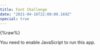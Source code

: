 ```yaml
---
title: Font Challenge
date: "2021-04-16T22:00:00.169Z"
special: true
---
```


{%raw%}
<meta property="og:title" content="Font Challenge" />
<meta property="og:description" content="Font Challenge - Can you guess all the font properties?">
<meta property="og:image" content="/images/font-challenge.PNG"/>

<style>
*, ::before, ::after {
  box-sizing: unset;
}
body {
  padding: 0 !important;
  margin: 0 !important;
}
header {
  display: none !important;
}
.max-width {
  max-width: 100%;
}
.content {
  padding: 0 !important;
  margin: 0 !important;
}
#root {
  height: 100vh !important;
}
article .content img {
  height: inherit !important;
}
.content a {
  background-image: none;
  text-decoration: underline;
}
#root {
  display: flex;
}
</style>

<meta charset="utf-8"/><link rel="icon" href="/favicon.ico"/><meta name="viewport" content="width=device-width,initial-scale=1"/><meta property="og:title" content="Font Challenge"/><meta property="og:description" content="Font Challenge - Can you guess all the font properties?"><meta name="theme-color" content="#000000"/><meta name="description" content="Font Challenge - Can you guess all the font properties?"/><link rel="apple-touch-icon" href="/logo192.png"/><link rel="manifest" href="/manifest.json"/><title>Font Challenge</title><link href="/font-challenge/css/main.964c0072.chunk.css" rel="stylesheet"><noscript>You need to enable JavaScript to run this app.</noscript><div id="root"></div><script>!function(e){function t(t){for(var n,f,l=t[0],a=t[1],i=t[2],c=0,s=[];c<l.length;c++)f=l[c],Object.prototype.hasOwnProperty.call(o,f)&&o[f]&&s.push(o[f][0]),o[f]=0;for(n in a)Object.prototype.hasOwnProperty.call(a,n)&&(e[n]=a[n]);for(p&&p(t);s.length;)s.shift()();return u.push.apply(u,i||[]),r()}function r(){for(var e,t=0;t<u.length;t++){for(var r=u[t],n=!0,l=1;l<r.length;l++){var a=r[l];0!==o[a]&&(n=!1)}n&&(u.splice(t--,1),e=f(f.s=r[0]))}return e}var n={},o={1:0},u=[];function f(t){if(n[t])return n[t].exports;var r=n[t]={i:t,l:!1,exports:{}};return e[t].call(r.exports,r,r.exports,f),r.l=!0,r.exports}f.m=e,f.c=n,f.d=function(e,t,r){f.o(e,t)||Object.defineProperty(e,t,{enumerable:!0,get:r})},f.r=function(e){"undefined"!=typeof Symbol&&Symbol.toStringTag&&Object.defineProperty(e,Symbol.toStringTag,{value:"Module"}),Object.defineProperty(e,"__esModule",{value:!0})},f.t=function(e,t){if(1&t&&(e=f(e)),8&t)return e;if(4&t&&"object"==typeof e&&e&&e.__esModule)return e;var r=Object.create(null);if(f.r(r),Object.defineProperty(r,"default",{enumerable:!0,value:e}),2&t&&"string"!=typeof e)for(var n in e)f.d(r,n,function(t){return e[t]}.bind(null,n));return r},f.n=function(e){var t=e&&e.__esModule?function(){return e.default}:function(){return e};return f.d(t,"a",t),t},f.o=function(e,t){return Object.prototype.hasOwnProperty.call(e,t)},f.p="/";var l=this["webpackJsonpfont-game"]=this["webpackJsonpfont-game"]||[],a=l.push.bind(l);l.push=t,l=l.slice();for(var i=0;i<l.length;i++)t(l[i]);var p=a;r()}([])</script><script src="/font-challenge/js/2.8f158b97.chunk.js"></script><script src="/font-challenge/js/main.29d1183b.chunk.js"></script>
{%endraw%}